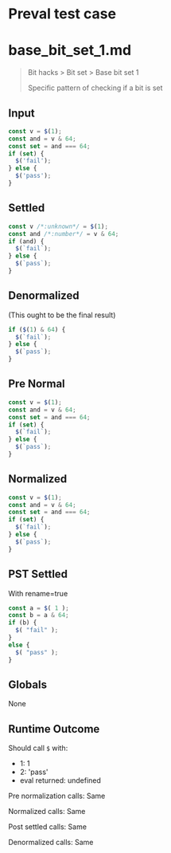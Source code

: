 # Preval test case

# base_bit_set_1.md

> Bit hacks > Bit set > Base bit set 1
>
> Specific pattern of checking if a bit is set

## Input

`````js filename=intro
const v = $(1);
const and = v & 64;
const set = and === 64;
if (set) {
  $('fail');
} else {
  $('pass');
}
`````

## Settled


`````js filename=intro
const v /*:unknown*/ = $(1);
const and /*:number*/ = v & 64;
if (and) {
  $(`fail`);
} else {
  $(`pass`);
}
`````

## Denormalized
(This ought to be the final result)

`````js filename=intro
if ($(1) & 64) {
  $(`fail`);
} else {
  $(`pass`);
}
`````

## Pre Normal


`````js filename=intro
const v = $(1);
const and = v & 64;
const set = and === 64;
if (set) {
  $(`fail`);
} else {
  $(`pass`);
}
`````

## Normalized


`````js filename=intro
const v = $(1);
const and = v & 64;
const set = and === 64;
if (set) {
  $(`fail`);
} else {
  $(`pass`);
}
`````

## PST Settled
With rename=true

`````js filename=intro
const a = $( 1 );
const b = a & 64;
if (b) {
  $( "fail" );
}
else {
  $( "pass" );
}
`````

## Globals

None

## Runtime Outcome

Should call `$` with:
 - 1: 1
 - 2: 'pass'
 - eval returned: undefined

Pre normalization calls: Same

Normalized calls: Same

Post settled calls: Same

Denormalized calls: Same
